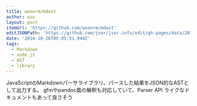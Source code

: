 ```yaml
---
title: wooorm/mdast
author: azu
layout: post
itemUrl: 'https://github.com/wooorm/mdast'
editJSONPath: 'https://github.com/jser/jser.info/edit/gh-pages/data/2014/10/index.json'
date: '2014-10-26T05:05:51.944Z'
tags:
  - Markdown
  - node.js
  - AST
  - library
---
```

JavaScriptのMarkdownパーサライブラリ。パースした結果をJSON的なASTとして出力する。
gfmやpandoc風の解釈も対応していて、Parser API ライクなドキュメントもあって良さそう
